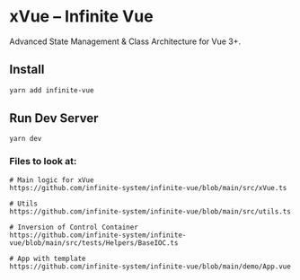 # xVue – Infinite Vue

Advanced State Management & Class Architecture for Vue 3+.

## Install

```sh
yarn add infinite-vue
```

## Run Dev Server
```
yarn dev
```

### Files to look at:
```
# Main logic for xVue
https://github.com/infinite-system/infinite-vue/blob/main/src/xVue.ts

# Utils
https://github.com/infinite-system/infinite-vue/blob/main/src/utils.ts

# Inversion of Control Container
https://github.com/infinite-system/infinite-vue/blob/main/src/tests/Helpers/BaseIOC.ts

# App with template
https://github.com/infinite-system/infinite-vue/blob/main/demo/App.vue
```
